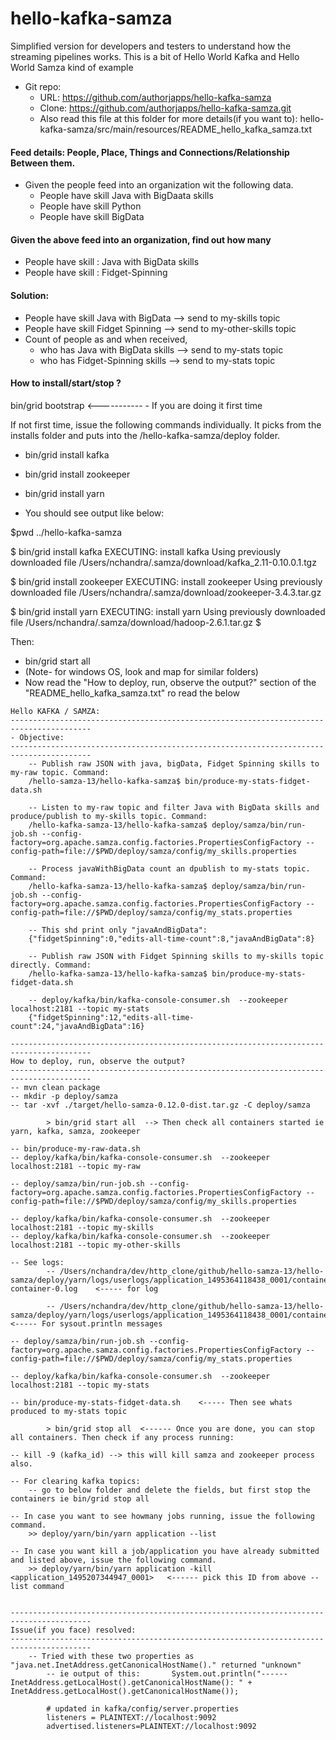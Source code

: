 hello-kafka-samza
=================

Simplified version for developers and testers to understand how the streaming pipelines works.
This is a bit of Hello World Kafka and Hello World Samza kind of example

- Git repo: 
    - URL: https://github.com/authorjapps/hello-kafka-samza
    - Clone: https://github.com/authorjapps/hello-kafka-samza.git
    - Also read this file at this folder for more details(if you want to): hello-kafka-samza/src/main/resources/README_hello_kafka_samza.txt

#### Feed details: People, Place, Things and Connections/Relationship Between them.
- Given the people feed into an organization wit the following data.
    - People have skill Java with BigDaata skills
    - People have skill Python
    - People have skill BigData


#### Given the above feed into an organization, find out how many
- People have skill : Java with BigData skills
- People have skill : Fidget-Spinning

#### Solution:
- People have skill Java with BigData  --> send to my-skills topic
- People have skill Fidget Spinning  --> send to my-other-skills topic
- Count of people as and when received, 
    - who has Java with BigData skills --> send to my-stats topic 
    - who has Fidget-Spinning skills --> send to my-stats topic 

#### How to install/start/stop ?
bin/grid bootstrap   <-----------    - If you are doing it first time

If not first time, issue the following commands individually. It picks from the installs folder and puts into the /hello-kafka-samza/deploy folder.
- bin/grid install kafka
- bin/grid install zookeeper
- bin/grid install yarn

- You should see output like below:

$pwd
../hello-kafka-samza

$ bin/grid install kafka
EXECUTING: install kafka
Using previously downloaded file /Users/nchandra/.samza/download/kafka_2.11-0.10.0.1.tgz

$ bin/grid install zookeeper
EXECUTING: install zookeeper
Using previously downloaded file /Users/nchandra/.samza/download/zookeeper-3.4.3.tar.gz

$ bin/grid install yarn
EXECUTING: install yarn
Using previously downloaded file /Users/nchandra/.samza/download/hadoop-2.6.1.tar.gz
$ 

Then:
- bin/grid start all
- (Note- for windows OS, look and map for similar folders)
- Now read the "How to deploy, run, observe the output?" section of the "README_hello_kafka_samza.txt" ro read the below

```
Hello KAFKA / SAMZA:
----------------------------------------------------------------------------------------
- Objective:
----------------------------------------------------------------------------------------
    -- Publish raw JSON with java, bigData, Fidget Spinning skills to my-raw topic. Command:
    /hello-samza-13/hello-kafka-samza$ bin/produce-my-stats-fidget-data.sh

    -- Listen to my-raw topic and filter Java with BigData skills and produce/publish to my-skills topic. Command:
    /hello-kafka-samza-13/hello-kafka-samza$ deploy/samza/bin/run-job.sh --config-factory=org.apache.samza.config.factories.PropertiesConfigFactory --config-path=file://$PWD/deploy/samza/config/my_skills.properties

    -- Process javaWithBigData count an dpublish to my-stats topic. Command:
    /hello-kafka-samza-13/hello-kafka-samza$ deploy/samza/bin/run-job.sh --config-factory=org.apache.samza.config.factories.PropertiesConfigFactory --config-path=file://$PWD/deploy/samza/config/my_stats.properties

    -- This shd print only "javaAndBigData":
    {"fidgetSpinning":0,"edits-all-time-count":8,"javaAndBigData":8}

    -- Publish raw JSON with Fidget Spinning skills to my-skills topic directly. Command:
    /hello-kafka-samza-13/hello-kafka-samza$ bin/produce-my-stats-fidget-data.sh

    -- deploy/kafka/bin/kafka-console-consumer.sh  --zookeeper localhost:2181 --topic my-stats
    {"fidgetSpinning":12,"edits-all-time-count":24,"javaAndBigData":16}

----------------------------------------------------------------------------------------
How to deploy, run, observe the output?
----------------------------------------------------------------------------------------
-- mvn clean package
-- mkdir -p deploy/samza
-- tar -xvf ./target/hello-samza-0.12.0-dist.tar.gz -C deploy/samza

        > bin/grid start all  --> Then check all containers started ie yarn, kafka, samza, zookeeper

-- bin/produce-my-raw-data.sh   
-- deploy/kafka/bin/kafka-console-consumer.sh  --zookeeper localhost:2181 --topic my-raw

-- deploy/samza/bin/run-job.sh --config-factory=org.apache.samza.config.factories.PropertiesConfigFactory --config-path=file://$PWD/deploy/samza/config/my_skills.properties

-- deploy/kafka/bin/kafka-console-consumer.sh  --zookeeper localhost:2181 --topic my-skills
-- deploy/kafka/bin/kafka-console-consumer.sh  --zookeeper localhost:2181 --topic my-other-skills

-- See logs:
        -- /Users/nchandra/dev/http_clone/github/hello-samza-13/hello-samza/deploy/yarn/logs/userlogs/application_1495364118438_0001/container_1495364118438_0001_01_000002/samza-container-0.log    <----- for log

        -- /Users/nchandra/dev/http_clone/github/hello-samza-13/hello-samza/deploy/yarn/logs/userlogs/application_1495364118438_0001/container_1495364118438_0001_01_000002/stdout   <----- For sysout.println messages

-- deploy/samza/bin/run-job.sh --config-factory=org.apache.samza.config.factories.PropertiesConfigFactory --config-path=file://$PWD/deploy/samza/config/my_stats.properties

-- deploy/kafka/bin/kafka-console-consumer.sh  --zookeeper localhost:2181 --topic my-stats

-- bin/produce-my-stats-fidget-data.sh    <----- Then see whats produced to my-stats topic

        > bin/grid stop all  <------ Once you are done, you can stop all containers. Then check if any process running:

-- kill -9 (kafka_id) --> this will kill samza and zookeeper process also.

-- For clearing kafka topics:
    -- go to below folder and delete the fields, but first stop the containers ie bin/grid stop all 
    
-- In case you want to see howmany jobs running, issue the following command.
    >> deploy/yarn/bin/yarn application --list

-- In case you want kill a job/application you have already submitted and listed above, issue the following command.
    >> deploy/yarn/bin/yarn application -kill <application_1495207344947_0001>   <------ pick this ID from above --list command


----------------------------------------------------------------------------------------
Issue(if you face) resolved:
----------------------------------------------------------------------------------------
    -- Tried with these two properties as "java.net.InetAddress.getCanonicalHostName()." returned "unknown"
        -- ie output of this:       System.out.println("------InetAddress.getLocalHost().getCanonicalHostName(): " + InetAddress.getLocalHost().getCanonicalHostName());

        # updated in kafka/config/server.properties
        listeners = PLAINTEXT://localhost:9092
        advertised.listeners=PLAINTEXT://localhost:9092
```

